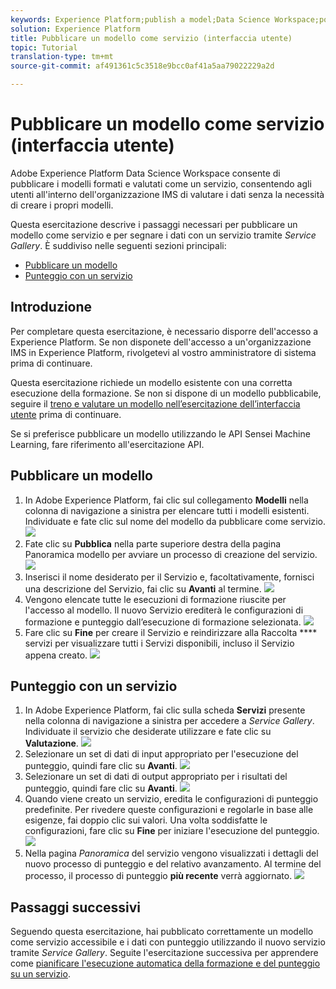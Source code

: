 ```yaml
---
keywords: Experience Platform;publish a model;Data Science Workspace;popular topics
solution: Experience Platform
title: Pubblicare un modello come servizio (interfaccia utente)
topic: Tutorial
translation-type: tm+mt
source-git-commit: af491361c5c3518e9bcc0af41a5aa79022229a2d

---
```



# Pubblicare un modello come servizio (interfaccia utente)

Adobe Experience Platform Data Science Workspace consente di pubblicare i modelli formati e valutati come un servizio, consentendo agli utenti all&#39;interno dell&#39;organizzazione IMS di valutare i dati senza la necessità di creare i propri modelli.

Questa esercitazione descrive i passaggi necessari per pubblicare un modello come servizio e per segnare i dati con un servizio tramite *Service Gallery*. È suddiviso nelle seguenti sezioni principali:

- [Pubblicare un modello](#publish-a-model)
- [Punteggio con un servizio](#access-a-service)

## Introduzione

Per completare questa esercitazione, è necessario disporre dell&#39;accesso a Experience Platform. Se non disponete dell&#39;accesso a un&#39;organizzazione IMS in Experience Platform, rivolgetevi al vostro amministratore di sistema prima di continuare.

Questa esercitazione richiede un modello esistente con una corretta esecuzione della formazione. Se non si dispone di un modello pubblicabile, seguire il [treno e valutare un modello nell’esercitazione dell’interfaccia utente](./train-evaluate-model-ui.md) prima di continuare.

Se si preferisce pubblicare un modello utilizzando le API Sensei Machine Learning, fare riferimento all&#39;esercitazione [](./publish-model-service-api.md)API.

## Pubblicare un modello

1. In Adobe Experience Platform, fai clic sul collegamento **Modelli** nella colonna di navigazione a sinistra per elencare tutti i modelli esistenti. Individuate e fate clic sul nome del modello da pubblicare come servizio.
   ![](../images/models-recipes/publish-model/1_browse_model.png)
1. Fate clic su **Pubblica** nella parte superiore destra della pagina Panoramica modello per avviare un processo di creazione del servizio.
   ![](../images/models-recipes/publish-model/2_view_training_runs.png)
1. Inserisci il nome desiderato per il Servizio e, facoltativamente, fornisci una descrizione del Servizio, fai clic su **Avanti** al termine.
   ![](../images/models-recipes/publish-model/3_configure_service.png)
1. Vengono elencate tutte le esecuzioni di formazione riuscite per l&#39;accesso al modello. Il nuovo Servizio erediterà le configurazioni di formazione e punteggio dall’esecuzione di formazione selezionata.
   ![](../images/models-recipes/publish-model/4_select_training_run.png)
1. Fare clic su **Fine** per creare il Servizio e reindirizzare alla Raccolta **** servizi per visualizzare tutti i Servizi disponibili, incluso il Servizio appena creato.
   ![](../images/models-recipes/publish-model/service_gallery.png)

## Punteggio con un servizio

1. In Adobe Experience Platform, fai clic sulla scheda **Servizi** presente nella colonna di navigazione a sinistra per accedere a *Service Gallery*. Individuate il servizio che desiderate utilizzare e fate clic su **Valutazione**.
   ![](../images/models-recipes/publish-model/click_to_score.png)
1. Selezionare un set di dati di input appropriato per l&#39;esecuzione del punteggio, quindi fare clic su **Avanti**.
   ![](../images/models-recipes/publish-model/6_scoring_input.png)
1. Selezionare un set di dati di output appropriato per i risultati del punteggio, quindi fare clic su **Avanti**.
   ![](../images/models-recipes/publish-model/7_scoring_output.png)
1. Quando viene creato un servizio, eredita le configurazioni di punteggio predefinite. Per rivedere queste configurazioni e regolarle in base alle esigenze, fai doppio clic sui valori. Una volta soddisfatte le configurazioni, fare clic su **Fine** per iniziare l&#39;esecuzione del punteggio.
   ![](../images/models-recipes/publish-model/8_scoring_configure.png)
1. Nella pagina *Panoramica* del servizio vengono visualizzati i dettagli del nuovo processo di punteggio e del relativo avanzamento. Al termine del processo, il processo di punteggio **più recente** verrà aggiornato.
   ![](../images/models-recipes/publish-model/score_pending.png)

## Passaggi successivi

Seguendo questa esercitazione, hai pubblicato correttamente un modello come servizio accessibile e i dati con punteggio utilizzando il nuovo servizio tramite *Service Gallery*. Seguite l&#39;esercitazione successiva per apprendere come [pianificare l&#39;esecuzione automatica della formazione e del punteggio su un servizio](./schedule-models-ui.md).

